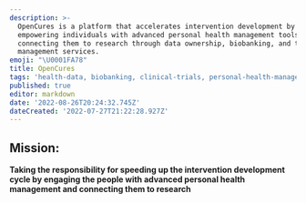 ```yaml
---
description: >-
  OpenCures is a platform that accelerates intervention development by
  empowering individuals with advanced personal health management tools and
  connecting them to research through data ownership, biobanking, and trial
  management services.
emoji: "\U0001FA78"
title: OpenCures
tags: 'health-data, biobanking, clinical-trials, personal-health-management, research'
published: true
editor: markdown
date: '2022-08-26T20:24:32.745Z'
dateCreated: '2022-07-27T21:22:28.927Z'
---
```


## **Mission:**

**Taking the responsibility for speeding up the intervention development cycle by engaging the people with advanced personal health management and connecting them to research**

